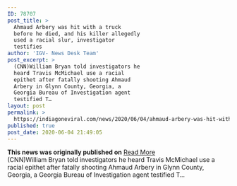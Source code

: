 ```yaml
---
ID: 78707
post_title: >
  Ahmaud Arbery was hit with a truck
  before he died, and his killer allegedly
  used a racial slur, investigator
  testifies
author: 'IGV- News Desk Team'
post_excerpt: >
  (CNN)William Bryan told investigators he
  heard Travis McMichael use a racial
  epithet after fatally shooting Ahmaud
  Arbery in Glynn County, Georgia, a
  Georgia Bureau of Investigation agent
  testified T…
layout: post
permalink: >
  https://indiagoneviral.com/news/2020/06/04/ahmaud-arbery-was-hit-with-a-truck-before-he-died-and-his-killer-allegedly-used-a-racial-slur-investigator-testifies/78707/india-gone-viral/
published: true
post_date: 2020-06-04 21:49:05
---
```

<b>This news was originally published on</b> <a href="https://www.cnn.com/2020/06/04/us/mcmichaels-hearing-ahmaud-arbery/index.html" class="button purchase" rel="nofollow noopener noreferrer" target="_blank">Read More</a> <br/>(CNN)William Bryan told investigators he heard Travis McMichael use a racial epithet after fatally shooting Ahmaud Arbery in Glynn County, Georgia, a Georgia Bureau of Investigation agent testified T…